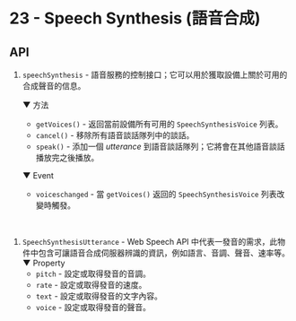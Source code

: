 # 23 - Speech Synthesis (語音合成)

## API
1. `speechSynthesis` - 語音服務的控制接口；它可以用於獲取設備上關於可用的合成聲音的信息。

    ▼ 方法
    - `getVoices()` - 返回當前設備所有可用的 `SpeechSynthesisVoice` 列表。
    - `cancel()` - 移除所有語音談話隊列中的談話。
    - `speak()` - 添加一個 *utterance* 到語音談話隊列；它將會在其他語音談話播放完之後播放。

    ▼ Event
    - `voiceschanged` - 當 `getVoices()` 返回的 `SpeechSynthesisVoice` 列表改變時觸發。
<br>

1. `SpeechSynthesisUtterance` - Web Speech API 中代表一發音的需求，此物件中包含可讓語音合成伺服器辨識的資訊，例如語言、音調、聲音、速率等。
    ▼ Property
    - `pitch` - 設定或取得發音的音調。
    - `rate` - 設定或取得發音的速度。
    - `text` - 設定或取得發音的文字內容。
    - `voice` - 設定或取得發音的聲音。
